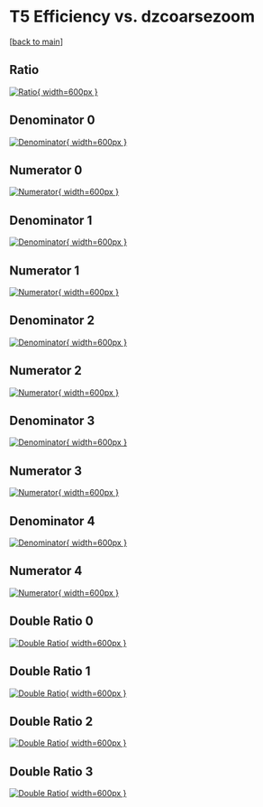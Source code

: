 # T5 Efficiency vs. dzcoarsezoom

[[back to main](./)]



## Ratio

[![Ratio](../mtv/var/T5_loweta_13_0_eff_dzcoarsezoom.png){ width=600px }](../mtv/var/T5_loweta_13_0_eff_dzcoarsezoom.pdf)

## Denominator 0

[![Denominator](../mtv/den/T5_loweta_13_0_eff_dzcoarsezoom_den0.png){ width=600px }](../mtv/den/T5_loweta_13_0_eff_dzcoarsezoom_den0.pdf)

## Numerator 0

[![Numerator](../mtv/num/T5_loweta_13_0_eff_dzcoarsezoom_num0.png){ width=600px }](../mtv/num/T5_loweta_13_0_eff_dzcoarsezoom_num0.pdf)

## Denominator 1

[![Denominator](../mtv/den/T5_loweta_13_0_eff_dzcoarsezoom_den1.png){ width=600px }](../mtv/den/T5_loweta_13_0_eff_dzcoarsezoom_den1.pdf)

## Numerator 1

[![Numerator](../mtv/num/T5_loweta_13_0_eff_dzcoarsezoom_num1.png){ width=600px }](../mtv/num/T5_loweta_13_0_eff_dzcoarsezoom_num1.pdf)

## Denominator 2

[![Denominator](../mtv/den/T5_loweta_13_0_eff_dzcoarsezoom_den2.png){ width=600px }](../mtv/den/T5_loweta_13_0_eff_dzcoarsezoom_den2.pdf)

## Numerator 2

[![Numerator](../mtv/num/T5_loweta_13_0_eff_dzcoarsezoom_num2.png){ width=600px }](../mtv/num/T5_loweta_13_0_eff_dzcoarsezoom_num2.pdf)

## Denominator 3

[![Denominator](../mtv/den/T5_loweta_13_0_eff_dzcoarsezoom_den3.png){ width=600px }](../mtv/den/T5_loweta_13_0_eff_dzcoarsezoom_den3.pdf)

## Numerator 3

[![Numerator](../mtv/num/T5_loweta_13_0_eff_dzcoarsezoom_num3.png){ width=600px }](../mtv/num/T5_loweta_13_0_eff_dzcoarsezoom_num3.pdf)

## Denominator 4

[![Denominator](../mtv/den/T5_loweta_13_0_eff_dzcoarsezoom_den4.png){ width=600px }](../mtv/den/T5_loweta_13_0_eff_dzcoarsezoom_den4.pdf)

## Numerator 4

[![Numerator](../mtv/num/T5_loweta_13_0_eff_dzcoarsezoom_num4.png){ width=600px }](../mtv/num/T5_loweta_13_0_eff_dzcoarsezoom_num4.pdf)

## Double Ratio 0

[![Double Ratio](../mtv/ratio/T5_loweta_13_0_eff_dzcoarsezoom_ratio0.png){ width=600px }](../mtv/ratio/T5_loweta_13_0_eff_dzcoarsezoom_ratio0.pdf)

## Double Ratio 1

[![Double Ratio](../mtv/ratio/T5_loweta_13_0_eff_dzcoarsezoom_ratio1.png){ width=600px }](../mtv/ratio/T5_loweta_13_0_eff_dzcoarsezoom_ratio1.pdf)

## Double Ratio 2

[![Double Ratio](../mtv/ratio/T5_loweta_13_0_eff_dzcoarsezoom_ratio2.png){ width=600px }](../mtv/ratio/T5_loweta_13_0_eff_dzcoarsezoom_ratio2.pdf)

## Double Ratio 3

[![Double Ratio](../mtv/ratio/T5_loweta_13_0_eff_dzcoarsezoom_ratio3.png){ width=600px }](../mtv/ratio/T5_loweta_13_0_eff_dzcoarsezoom_ratio3.pdf)

